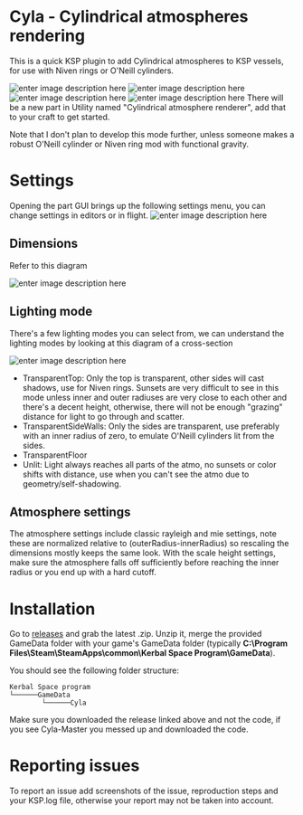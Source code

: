 
# Cyla - Cylindrical atmospheres rendering

This is a quick KSP plugin to add Cylindrical atmospheres to KSP vessels, for use with Niven rings or O'Neill cylinders.

![enter image description here](https://i.imgur.com/hq9F9iX.png)
![enter image description here](https://i.imgur.com/JQRay1I.png)
![enter image description here](https://i.imgur.com/vjlTNKB.png)
![enter image description here](https://i.imgur.com/A4mYvzG.png)
There will be a new part in Utility named "Cylindrical atmosphere renderer", add that to your craft to get started.

Note that I don't plan to develop this mode further, unless someone makes a robust O'Neill cylinder or Niven ring mod with functional gravity.
# Settings
Opening the part GUI brings up the following settings menu, you can change settings in editors or in flight.
![enter image description here](https://i.imgur.com/CLavprx.png)
## Dimensions
Refer to this diagram

![enter image description here](https://i.imgur.com/Ky4BINi.png)

## Lighting mode
There's a few lighting modes you can select from, we can understand the lighting modes by looking at this diagram of a cross-section

![enter image description here](https://i.imgur.com/wFH7jPW.png)

 - TransparentTop: Only the top is transparent, other sides will cast shadows, use for Niven rings. Sunsets are very difficult to see in this mode unless inner and outer radiuses are very close to each other and there's a decent height, otherwise, there will not be enough "grazing" distance for light to go through and scatter.
 - TransparentSideWalls: Only the sides are transparent, use preferably with an inner radius of zero, to emulate O'Neill cylinders lit from the sides.
 - TransparentFloor
 - Unlit: Light always reaches all parts of the atmo, no sunsets or color shifts with distance, use when you can't see the atmo due to geometry/self-shadowing.

## Atmosphere settings
The atmosphere settings include classic rayleigh and mie settings, note these are normalized relative to (outerRadius-innerRadius) so rescaling the dimensions mostly keeps the same look. With the scale height settings, make sure the atmosphere falls off sufficiently before reaching the inner radius or you end up with a hard cutoff.

# Installation
Go to [releases](https://github.com/LGhassen/Cyla/releases) and grab the latest .zip. Unzip it, merge the provided GameData folder with your game's GameData folder (typically **C:\Program Files\Steam\SteamApps\common\Kerbal Space Program\GameData**).

You should see the following folder structure:

```
Kerbal Space program
└──────GameData
		└──────Cyla
```

Make sure you downloaded the release linked above and not the code, if you see Cyla-Master you messed up and downloaded the code.

# Reporting issues

To report an issue add screenshots of the issue, reproduction steps and your KSP.log file, otherwise your report may not be taken into account.
